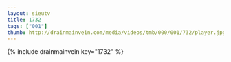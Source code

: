 ```yaml
--- 
layout: sieutv
title: 1732
tags: ["001"]
thumb: http://drainmainvein.com/media/videos/tmb/000/001/732/player.jpg
---
```

{% include drainmainvein key="1732" %} 
